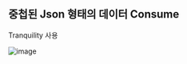 ## 중첩된 Json 형태의 데이터 Consume
Tranquility 사용<br/>

![image](https://user-images.githubusercontent.com/4033129/44767780-2f333b00-ab9a-11e8-9afe-f605343aba7c.png)
